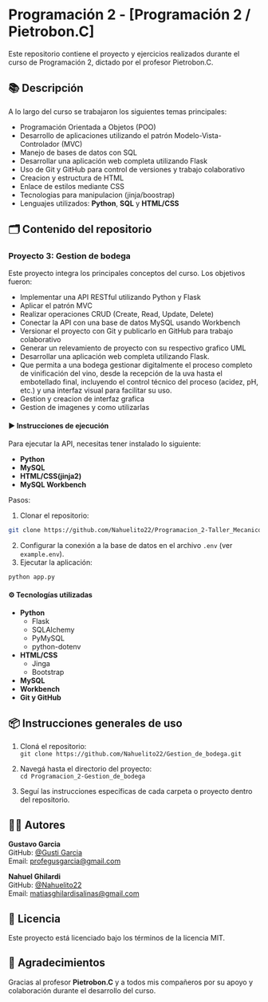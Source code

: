 # Programación 2 - [Programación 2 / Pietrobon.C]

Este repositorio contiene el proyecto y ejercicios realizados durante el curso de Programación 2, dictado por el profesor Pietrobon.C.

## 📚 Descripción

A lo largo del curso se trabajaron los siguientes temas principales:

- Programación Orientada a Objetos (POO)
- Desarrollo de aplicaciones utilizando el patrón Modelo-Vista-Controlador (MVC)
- Manejo de bases de datos con SQL
- Desarrollar una aplicación web completa utilizando Flask
- Uso de Git y GitHub para control de versiones y trabajo colaborativo
- Creacion y estructura de HTML
- Enlace de estilos mediante CSS
- Tecnologias para manipulacion (jinja/boostrap)
- Lenguajes utilizados: **Python**, **SQL** y **HTML/CSS**

## 🗂️ Contenido del repositorio

### Proyecto 3: Gestion de bodega

Este proyecto integra los principales conceptos del curso. Los objetivos fueron:

- Implementar una API RESTful utilizando Python y Flask
- Aplicar el patrón MVC
- Realizar operaciones CRUD (Create, Read, Update, Delete)
- Conectar la API con una base de datos MySQL usando Workbench
- Versionar el proyecto con Git y publicarlo en GitHub para trabajo colaborativo
- Generar un relevamiento de proyecto con su respectivo grafico UML 
- Desarrollar una aplicación web completa utilizando Flask.
- Que permita a una bodega gestionar digitalmente el proceso completo de vinificación del vino, desde la recepción de la uva hasta el embotellado final, incluyendo el control técnico del proceso (acidez, pH, etc.) y una interfaz visual para facilitar su uso.
- Gestion y creacion de interfaz grafica
- Gestion de imagenes y como utilizarlas


#### ▶️ Instrucciones de ejecución

Para ejecutar la API, necesitas tener instalado lo siguiente:

- **Python**
- **MySQL**
- **HTML/CSS(jinja2)**
- **MySQL Workbench**

Pasos:

1. Clonar el repositorio:

```bash
git clone https://github.com/Nahuelito22/Programacion_2-Taller_Mecanico.git
```

2. Configurar la conexión a la base de datos en el archivo `.env` (ver `example.env`).
3. Ejecutar la aplicación:

```bash
python app.py
```

#### ⚙️ Tecnologías utilizadas

- **Python**
  - Flask
  - SQLAlchemy
  - PyMySQL
  - python-dotenv
- **HTML/CSS**
  - Jinga
  - Bootstrap
- **MySQL**
- **Workbench**
- **Git y GitHub**

## 📦 Instrucciones generales de uso

1. Cloná el repositorio:  
   `git clone https://github.com/Nahuelito22/Gestion_de_bodega.git`

2. Navegá hasta el directorio del proyecto:  
   `cd Programacion_2-Gestion_de_bodega`

3. Seguí las instrucciones específicas de cada carpeta o proyecto dentro del repositorio.

## 👨‍💻 Autores

**Gustavo Garcia**  
GitHub: [@Gusti Garcia](https://github.com/GustiGarcia)  
Email: profegusgarcia@gmail.com

**Nahuel Ghilardi**  
GitHub: [@Nahuelito22](https://github.com/Nahuelito22)  
Email: matiasghilardisalinas@gmail.com


## 📄 Licencia

Este proyecto está licenciado bajo los términos de la licencia MIT.

## 🤝 Agradecimientos

Gracias al profesor **Pietrobon.C** y a todos mis compañeros por su apoyo y colaboración durante el desarrollo del curso.
